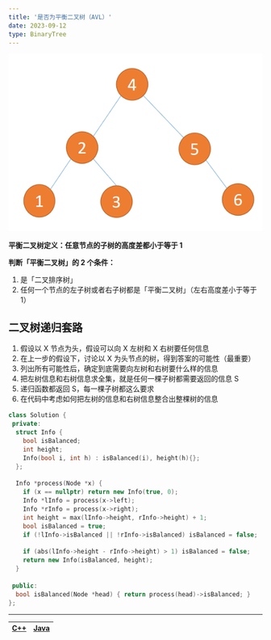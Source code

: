 ```yaml
---
title: '是否为平衡二叉树（AVL）'
date: 2023-09-12
type: BinaryTree
---
```


![二叉树](/public/images/ds/bt/bt-isBalanced.png)

**平衡二叉树定义：任意节点的子树的高度差都小于等于 1**

**判断「平衡二叉树」的 2 个条件：**

1. 是「二叉排序树」
2. 任何一个节点的左子树或者右子树都是「平衡二叉树」（左右高度差小于等于 1）

## 二叉树递归套路

1. 假设以 X 节点为头，假设可以向 X 左树和 X 右树要任何信息
2. 在上一步的假设下，讨论以 X 为头节点的树，得到答案的可能性（最重要）
3. 列出所有可能性后，确定到底需要向左树和右树要什么样的信息
4. 把左树信息和右树信息求全集，就是任何一棵子树都需要返回的信息 S
5. 递归函数都返回 S，每一棵子树都这么要求
6. 在代码中考虑如何把左树的信息和右树信息整合出整棵树的信息

```cpp
class Solution {
 private:
  struct Info {
    bool isBalanced;
    int height;
    Info(bool i, int h) : isBalanced(i), height(h){};
  };

  Info *process(Node *x) {
    if (x == nullptr) return new Info(true, 0);
    Info *lInfo = process(x->left);
    Info *rInfo = process(x->right);
    int height = max(lInfo->height, rInfo->height) + 1;
    bool isBalanced = true;
    if (!lInfo->isBalanced || !rInfo->isBalanced) isBalanced = false;

    if (abs(lInfo->height - rInfo->height) > 1) isBalanced = false;
    return new Info(isBalanced, height);
  }

 public:
  bool isBalanced(Node *head) { return process(head)->isBalanced; }
};
```

<hr/>

| [C++ ](https://github.com/ZhengKe996/DS/blob/main/src/binary_tree/is_balanced.cpp) | [Java ](https://github.com/ZhengKe996/DS/blob/main/src/binary_tree/is_balanced.java) |
| :--------------------------------------------------------------------------------: | :----------------------------------------------------------------------------------: |
